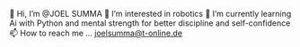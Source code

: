 👋 Hi, I’m @JOEL SUMMA
👀 I’m interested in robotics
🌱 I’m currently learning Ai with Python and mental strength for better discipline and self-confidence
📫 How to reach me ... joelsumma@t-online.de
